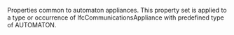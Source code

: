 Properties common to automaton appliances. This property set is applied to a type or occurrence of IfcCommunicationsAppliance with predefined type of AUTOMATON.
